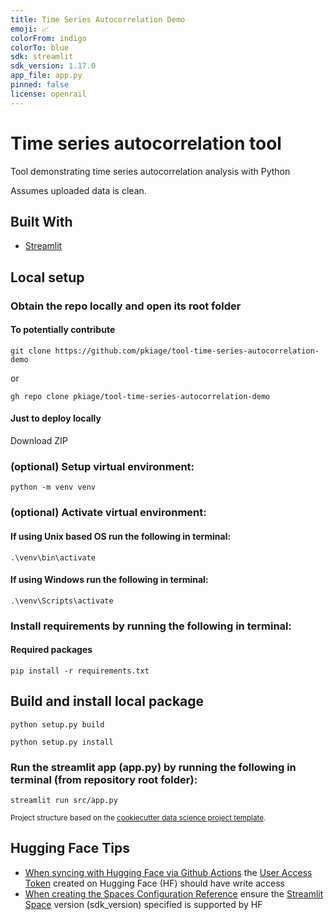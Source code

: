 ```yaml
---
title: Time Series Autocorrelation Demo
emoji: 📈
colorFrom: indigo
colorTo: blue
sdk: streamlit
sdk_version: 1.17.0
app_file: app.py
pinned: false
license: openrail
---
```


# Time series autocorrelation tool

Tool demonstrating time series autocorrelation analysis with Python

Assumes uploaded data is clean.

## Built With

- [Streamlit](https://streamlit.io/)


## Local setup

### Obtain the repo locally and open its root folder

#### To potentially contribute

```shell
git clone https://github.com/pkiage/tool-time-series-autocorrelation-demo
```

or

```shell
gh repo clone pkiage/tool-time-series-autocorrelation-demo
```

#### Just to deploy locally

Download ZIP

### (optional) Setup virtual environment:

```shell
python -m venv venv
```

### (optional) Activate virtual environment:

#### If using Unix based OS run the following in terminal:

```shell
.\venv\bin\activate
```

#### If using Windows run the following in terminal:

```shell
.\venv\Scripts\activate
```

### Install requirements by running the following in terminal:

#### Required packages

```shell
pip install -r requirements.txt
```

## Build and install local package

```shell
python setup.py build
```

```shell
python setup.py install
```

### Run the streamlit app (app.py) by running the following in terminal (from repository root folder):

```shell
streamlit run src/app.py
```


<p><small>Project structure based on the <a target="_blank" href="https://drivendata.github.io/cookiecutter-data-science/">cookiecutter data science project template</a>.</small></p>

## Hugging Face Tips

- [When syncing with Hugging Face via Github Actions](https://huggingface.co/docs/hub/spaces-github-actions) the [User Access Token](https://huggingface.co/docs/hub/security-tokens) created on Hugging Face (HF) should have write access
- [When creating the Spaces Configuration Reference](https://huggingface.co/docs/hub/spaces-config-reference) ensure the [Streamlit Space](https://huggingface.co/docs/hub/spaces-sdks-streamlit) version (sdk_version) specified is supported by HF